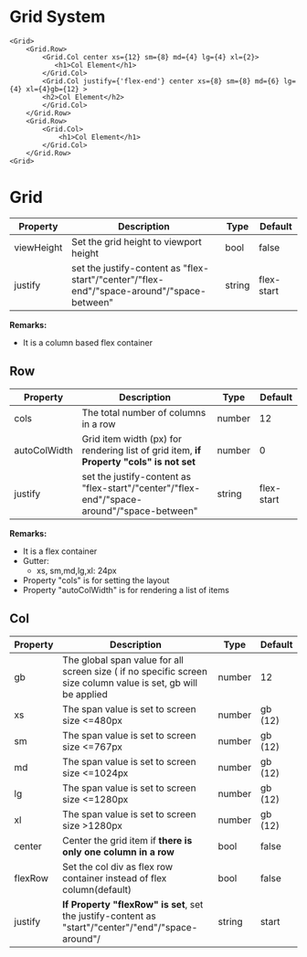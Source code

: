 # Grid System
	<Grid>
	    <Grid.Row>
		    <Grid.Col center xs={12} sm={8} md={4} lg={4} xl={2}>
		       <h1>Col Element</h1>
	        </Grid.Col>
	        <Grid.Col justify={'flex-end'} center xs={8} sm={8} md={6} lg={4} xl={4}gb={12} >
	        <h2>Col Element</h2>
	        </Grid.Col>
		</Grid.Row>
		<Grid.Row>
			<Grid.Col>
				<h1>Col Element</h1>
			</Grid.Col>
		</Grid.Row>
	<Grid>

# Grid
| Property | Description |Type | Default|
|--|--|--|--|
|viewHeight|Set the grid height to viewport height|bool|false
|justify|set the justify-content as "flex-start"/"center"/"flex-end"/"space-around"/"space-between"|string|flex-start
**Remarks:**
 - It is a column based flex container

## Row
| Property | Description |Type | Default|
|--|--|--|--|
|cols|The total number of columns in a row |number|12
|autoColWidth|Grid item width (px) for rendering list of grid item, **if Property "cols" is not set**|number|0
|justify|set the justify-content as "flex-start"/"center"/"flex-end"/"space-around"/"space-between"|string|flex-start
**Remarks:**
 - It is a flex container
 - Gutter: 
	 - xs, sm,md,lg,xl: 24px
 - Property "cols" is for setting the layout
 - Property "autoColWidth" is for rendering a list of items
## Col
| Property | Description |Type | Default|
|--|--|--|--|
|gb|The global span value for all screen size ( if no specific screen size column value is set, gb will be applied|number|12
|xs|The span value is set to screen size <=480px |number|gb (12)
|sm|The span value is set to screen size <=767px |number|gb (12)
|md|The span value is set to screen size <=1024px |number|gb (12)
|lg|The span value is set to screen size <=1280px |number|gb (12)
|xl|The span value is set to screen size >1280px |number|gb (12)
|center|Center the grid item if **there is only one column in a row** |bool|false
|flexRow|Set the col div as flex row container instead of flex column(default) |bool|false
|justify|**If Property "flexRow" is set**, set the justify-content as "start"/"center"/"end"/"space-around"/|string|start
